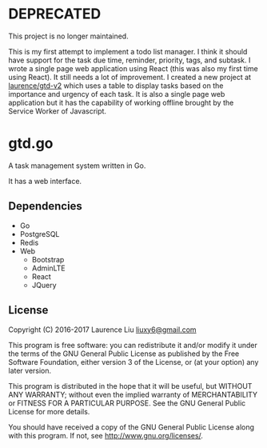 # DEPRECATED

This project is no longer maintained.

This is my first attempt to implement a todo list manager. I think it should have support for the task due time, reminder, priority, tags, and subtask. I wrote a single page web application using React (this was also my first time using React). It still needs a lot of improvement. I created a new project at [laurence/gtd-v2](https://github.com/laurence6/gtd-v2) which uses a table to display tasks based on the importance and urgency of each task. It is also a single page web application but it has the capability of working offline brought by the Service Worker of Javascript.

# gtd.go

A task management system written in Go.

It has a web interface.

## Dependencies

- Go
- PostgreSQL
- Redis
- Web
    - Bootstrap
    - AdminLTE
    - React
    - JQuery

## License

Copyright (C) 2016-2017  Laurence Liu <liuxy6@gmail.com>

This program is free software: you can redistribute it and/or modify it under the terms of the GNU General Public License as published by the Free Software Foundation, either version 3 of the License, or (at your option) any later version.

This program is distributed in the hope that it will be useful, but WITHOUT ANY WARRANTY; without even the implied warranty of MERCHANTABILITY or FITNESS FOR A PARTICULAR PURPOSE.  See the GNU General Public License for more details.

You should have received a copy of the GNU General Public License along with this program.  If not, see <http://www.gnu.org/licenses/>.
